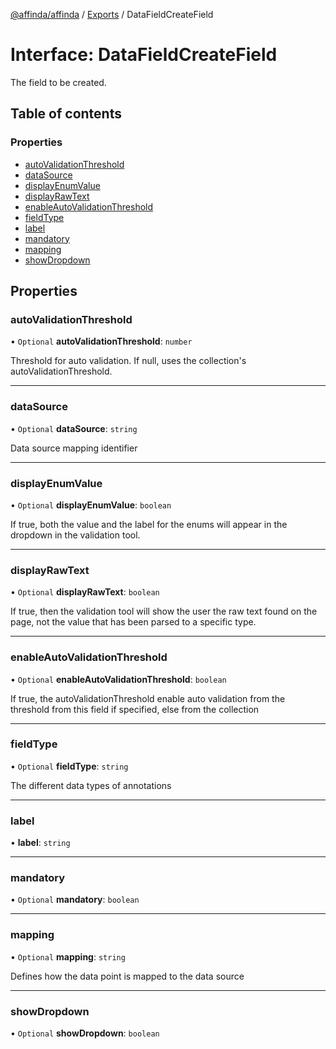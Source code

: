 [@affinda/affinda](../README.md) / [Exports](../modules.md) / DataFieldCreateField

# Interface: DataFieldCreateField

The field to be created.

## Table of contents

### Properties

- [autoValidationThreshold](DataFieldCreateField.md#autovalidationthreshold)
- [dataSource](DataFieldCreateField.md#datasource)
- [displayEnumValue](DataFieldCreateField.md#displayenumvalue)
- [displayRawText](DataFieldCreateField.md#displayrawtext)
- [enableAutoValidationThreshold](DataFieldCreateField.md#enableautovalidationthreshold)
- [fieldType](DataFieldCreateField.md#fieldtype)
- [label](DataFieldCreateField.md#label)
- [mandatory](DataFieldCreateField.md#mandatory)
- [mapping](DataFieldCreateField.md#mapping)
- [showDropdown](DataFieldCreateField.md#showdropdown)

## Properties

### autoValidationThreshold

• `Optional` **autoValidationThreshold**: `number`

Threshold for auto validation. If null, uses the collection's autoValidationThreshold.

___

### dataSource

• `Optional` **dataSource**: `string`

Data source mapping identifier

___

### displayEnumValue

• `Optional` **displayEnumValue**: `boolean`

If true, both the value and the label for the enums will appear in the dropdown in the validation tool.

___

### displayRawText

• `Optional` **displayRawText**: `boolean`

If true, then the validation tool will show the user the raw text found on the page, not the value that has been parsed to a specific type.

___

### enableAutoValidationThreshold

• `Optional` **enableAutoValidationThreshold**: `boolean`

If true, the autoValidationThreshold enable auto validation from the threshold from this field if specified, else from the collection

___

### fieldType

• `Optional` **fieldType**: `string`

The different data types of annotations

___

### label

• **label**: `string`

___

### mandatory

• `Optional` **mandatory**: `boolean`

___

### mapping

• `Optional` **mapping**: `string`

Defines how the data point is mapped to the data source

___

### showDropdown

• `Optional` **showDropdown**: `boolean`

